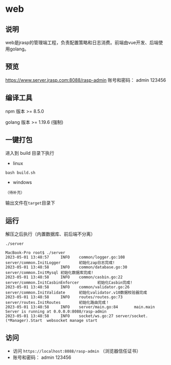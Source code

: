 # web

## 说明

web是jrasp的管理端工程，负责配置策略和日志消费。前端由vue开发、后端使用golang。

## 预览

https://www.server.jrasp.com:8088/rasp-admin
账号和密码： admin 123456

## 编译工具

npm 版本 >= 8.5.0

golang 版本 >= 1.19.6 (强制)

## 一键打包

进入到 build 目录下执行

+ linux
```
bash build.sh
```

+ windows
```
（待补充）
```

输出文件在`target`目录下


## 运行

解压之后执行（内置数据库、前后端不分离）
```
./server
```
```
MacBook-Pro root$ ./server 
2023-05-01 13:48:57     INFO    common/logger.go:108    server/common.InitLogger        初始化zap日志完成!
2023-05-01 13:48:58     INFO    common/database.go:30   server/common.InitMysql 初始化数据库完成!
2023-05-01 13:48:58     INFO    common/casbin.go:22     server/common.InitCasbinEnforcer        初始化Casbin完成!
2023-05-01 13:48:58     INFO    common/validator.go:26  server/common.InitValidate      初始化validator.v10数据校验器完成
2023-05-01 13:48:58     INFO    routes/routes.go:73     server/routes.InitRoutes        初始化路由完成！
2023-05-01 13:48:58     INFO    server/main.go:84       main.main       Server is running at 0.0.0.0:8088/rasp-admin
2023-05-01 13:48:58     INFO    socket/ws.go:27 server/socket.(*Manager).Start  websocket manage start
```

## 访问

+ 访问 `https://localhost:8088/rasp-admin` （浏览器信任证书）
+ 账号和密码： admin 123456
